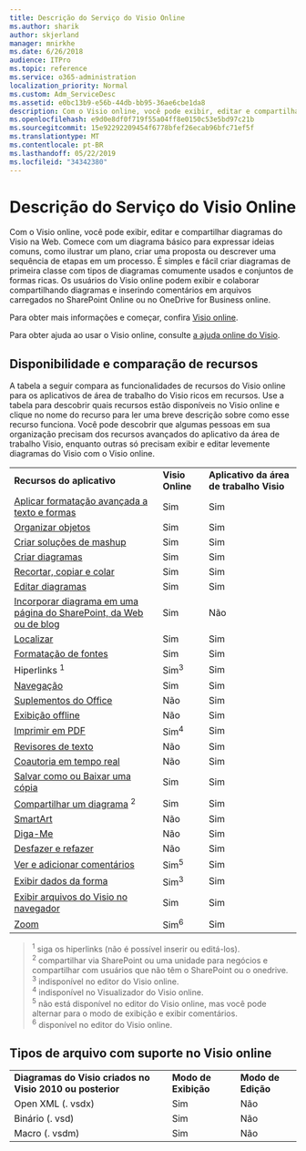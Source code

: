 ```yaml
---
title: Descrição do Serviço do Visio Online
ms.author: sharik
author: skjerland
manager: mnirkhe
ms.date: 6/26/2018
audience: ITPro
ms.topic: reference
ms.service: o365-administration
localization_priority: Normal
ms.custom: Adm_ServiceDesc
ms.assetid: e0bc13b9-e56b-44db-bb95-36ae6cbe1da8
description: Com o Visio online, você pode exibir, editar e compartilhar diagramas do Visio na Web. Comece com um diagrama básico para expressar ideias comuns, como ilustrar um plano, criar uma proposta ou descrever uma sequência de etapas em um processo. É simples e fácil criar diagramas de primeira classe com tipos de diagramas comumente usados e conjuntos de formas ricas. Os usuários do Visio online podem exibir e colaborar compartilhando diagramas e inserindo comentários em arquivos carregados no SharePoint Online ou no OneDrive for Business online.
ms.openlocfilehash: e9d0e8df0f719f55a04ff8e0150c53e5bd97c21b
ms.sourcegitcommit: 15e92292209454f6778bfef26ecab96bfc71ef5f
ms.translationtype: MT
ms.contentlocale: pt-BR
ms.lasthandoff: 05/22/2019
ms.locfileid: "34342380"
---
```

# <a name="visio-online-service-description"></a>Descrição do Serviço do Visio Online

Com o Visio online, você pode exibir, editar e compartilhar diagramas do Visio na Web. Comece com um diagrama básico para expressar ideias comuns, como ilustrar um plano, criar uma proposta ou descrever uma sequência de etapas em um processo. É simples e fácil criar diagramas de primeira classe com tipos de diagramas comumente usados e conjuntos de formas ricas. Os usuários do Visio online podem exibir e colaborar compartilhando diagramas e inserindo comentários em arquivos carregados no SharePoint Online ou no OneDrive for Business online.
  
Para obter mais informações e começar, confira [Visio online](https://products.office.com/en-US/visio/visio-online).
  
Para obter ajuda ao usar o Visio online, consulte [a ajuda online do Visio](https://go.microsoft.com/fwlink/?linkid=855982).
  
## <a name="feature-availability-and-comparison"></a>Disponibilidade e comparação de recursos

A tabela a seguir compara as funcionalidades de recursos do Visio online para os aplicativos de área de trabalho do Visio ricos em recursos. Use a tabela para descobrir quais recursos estão disponíveis no Visio online e clique no nome do recurso para ler uma breve descrição sobre como esse recurso funciona. Você pode descobrir que algumas pessoas em sua organização precisam dos recursos avançados do aplicativo da área de trabalho Visio, enquanto outras só precisam exibir e editar levemente diagramas do Visio com o Visio online. 
  
||||
|:-----|:-----|:-----|
|**Recursos do aplicativo** <br/> |**Visio Online** <br/> |**Aplicativo da área de trabalho Visio** <br/> |
|[Aplicar formatação avançada a texto e formas](visio-online.md#BM_1) <br/> |Sim  <br/> |Sim  <br/> |
|[Organizar objetos](visio-online.md#BM_2) <br/> |Sim  <br/> |Sim  <br/> |
|[Criar soluções de mashup](visio-online.md#BM_3) <br/> |Sim  <br/> |Sim  <br/> |
|[Criar diagramas](visio-online.md#BM_4) <br/> |Sim  <br/> |Sim  <br/> |
|[Recortar, copiar e colar](visio-online.md#BM_5) <br/> |Sim  <br/> |Sim  <br/> |
|[Editar diagramas](visio-online.md#BM_6) <br/> |Sim  <br/> |Sim  <br/> |
|[Incorporar diagrama em uma página do SharePoint, da Web ou de blog](visio-online.md#BM_7) <br/> |Sim  <br/> |Não  <br/> |
|[Localizar](visio-online.md#BM_8) <br/> |Sim  <br/> |Sim  <br/> |
|[Formatação de fontes](visio-online.md#BM_9) <br/> |Sim  <br/> |Sim  <br/> |
|[](visio-online.md#BM_10) Hiperlinks <sup>1</sup> <br/> |Sim<sup>3</sup> <br/> |Sim  <br/> |
|[Navegação](visio-online.md#BM_11) <br/> |Sim  <br/> |Sim  <br/> |
|[Suplementos do Office](visio-online.md#BM_12) <br/> |Não  <br/> |Sim  <br/> |
|[Exibição offline](visio-online.md#BM_13) <br/> |Não  <br/> |Sim  <br/> |
|[Imprimir em PDF](visio-online.md#BM_14) <br/> |Sim<sup>4</sup> <br/> |Sim  <br/> |
|[Revisores de texto](visio-online.md#BM_15) <br/> |Não  <br/> |Sim  <br/> |
|[Coautoria em tempo real](visio-online.md#BM_16) <br/> |Não  <br/> |Sim  <br/> |
|[Salvar como ou Baixar uma cópia](visio-online.md#BM_17) <br/> |Sim  <br/> |Sim  <br/> |
|[Compartilhar um diagrama](visio-online.md#BM_18) <sup>2</sup> <br/> |Sim  <br/> |Sim  <br/> |
|[SmartArt](visio-online.md#BM_19) <br/> |Não  <br/> |Sim  <br/> |
|[Diga-Me](visio-online.md#BM_20) <br/> |Não  <br/> |Sim  <br/> |
|[Desfazer e refazer](visio-online.md#BM_21) <br/> |Não  <br/> |Sim  <br/> |
|[Ver e adicionar comentários](visio-online.md#BM_22) <br/> |Sim<sup>5</sup> <br/> |Sim  <br/> |
|[Exibir dados da forma](visio-online.md#BM_23) <br/> |Sim<sup>3</sup> <br/> |Sim  <br/> |
|[Exibir arquivos do Visio no navegador](visio-online.md#BM_24) <br/> |Sim  <br/> |Sim  <br/> |
|[Zoom](visio-online.md#BM_25) <br/> |Sim<sup>6</sup> <br/> |Sim  <br/> |
   
> <sup>1</sup> siga os hiperlinks (não é possível inserir ou editá-los). 
<br/><sup>2</sup> compartilhar via SharePoint ou uma unidade para negócios e compartilhar com usuários que não têm o SharePoint ou o onedrive. 
<br/> <sup>3</sup> indisponível no editor do Visio online.
<br/><sup>4</sup> indisponível no Visualizador do Visio online. 
<br/><sup>5</sup> não está disponível no editor do Visio online, mas você pode alternar para o modo de exibição e exibir comentários. 
<br/><sup>6</sup> disponível no editor do Visio online. 
  
## <a name="supported-file-types-in-visio-online"></a>Tipos de arquivo com suporte no Visio online

||||
|:-----|:-----|:-----|
|**Diagramas do Visio criados no Visio 2010 ou posterior** <br/> |**Modo de Exibição** <br/> |**Modo de Edição** <br/> |
|Open XML (. vsdx)  <br/> |Sim  <br/> |Não  <br/> |
|Binário (. vsd)  <br/> |Sim  <br/> |Não  <br/> |
|Macro (. vsdm)  <br/> |Sim  <br/> |Não  <br/> |
   


